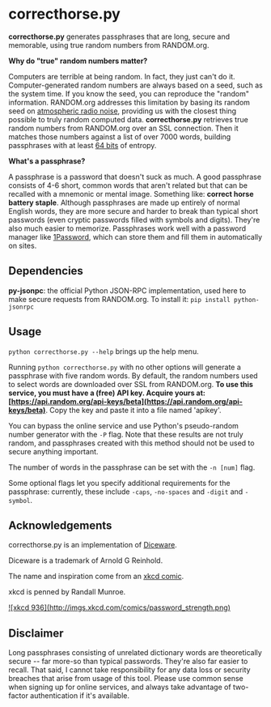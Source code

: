 correcthorse.py
====

**correcthorse.py** generates passphrases that are long, secure and memorable,
using true random numbers from RANDOM.org.

**Why do "true" random numbers matter?**

Computers are terrible at being random. In fact, they just can't do it. Computer-generated random numbers are always based on a seed, such as the system time. If you know the seed, you can reproduce the "random" information. RANDOM.org addresses this limitation by basing its random seed on [atmospheric radio noise](http://www.random.org/faq/#Q1.4), providing us with the closest thing possible to truly random computed data. __correcthorse.py__ retrieves true random numbers from RANDOM.org over an SSL connection. Then it matches those numbers against a list of over 7000 words, building passphrases with at least [64 bits](http://world.std.com/%7Ereinhold/dicewarefaq.html#howlong) of entropy.

**What's a passphrase?**

A passphrase is a password that doesn't suck as much. A good passphrase consists of 4-6 short, common words that aren't related but that can be recalled with a mnemonic or mental image. Something like: __correct horse battery staple__.  Although passphrases are made up entirely of normal English words, they are more secure and harder to break than typical short passwords (even cryptic passwords filled with symbols and digits). They're also much easier to memorize. Passphrases work well with a password manager like [1Password](https://agilebits.com/onepassword), which can store them and fill them in automatically on sites.




Dependencies
------------

**py-jsonpc**: the official Python JSON-RPC implementation, used here to make secure requests from RANDOM.org. To install it: `pip install python-jsonrpc`


Usage
-----

`python correcthorse.py --help` brings up the help menu.

Running `python correcthorse.py` with no other options will generate a passphrase with five random words. By default, the random numbers used to select words are downloaded over SSL from RANDOM.org. __To use this service, you must have a (free) API key. Acquire yours at: [https://api.random.org/api-keys/beta](https://api.random.org/api-keys/beta)__. Copy the key and paste it into a file named 'apikey'.

You can bypass the online service and use Python's pseudo-random number generator with the `-P` flag. Note that these results are not truly random, and passphrases created with this method should not be used to secure anything important.

The number of words in the passphrase can be set with the `-n [num]` flag.

Some optional flags let you specify additional requirements for the passphrase: currently, these include `-caps`, `-no-spaces` and `-digit` and `-symbol`.

Acknowledgements
----------------

correcthorse.py is an implementation of [Diceware](http://world.std.com/~reinhold/diceware.html).

Diceware is a trademark of Arnold G Reinhold.

The name and inspiration come from an [xkcd comic](http://xkcd.com/936/).

xkcd is penned by Randall Munroe.

<a href="http://xkcd.com/936/">
![xkcd 936](http://imgs.xkcd.com/comics/password_strength.png)
</a>



Disclaimer
----------

Long passphrases consisting of unrelated dictionary words are theoretically secure -- far more-so than typical passwords. They're also far easier to recall. That said, I cannot take responsibility for any data loss or security breaches that arise from usage of this tool. Please use common sense when signing up for online services, and always take advantage of two-factor authentication if it's available.